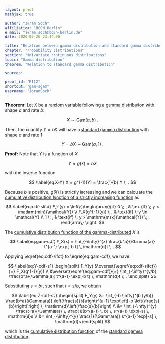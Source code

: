 ```yaml
---
layout: proof
mathjax: true

author: "Joram Soch"
affiliation: "BCCN Berlin"
e_mail: "joram.soch@bccn-berlin.de"
date: 2020-05-26 23:14:00

title: "Relation between gamma distribution and standard gamma distribution"
chapter: "Probability Distributions"
section: "Univariate continuous distributions"
topic: "Gamma distribution"
theorem: "Relation to standard gamma distribution"

sources:

proof_id: "P112"
shortcut: "gam-sgam"
username: "JoramSoch"
---
```



**Theorem:** Let $X$ be a [random variable](/D/rvar) following a [gamma distribution](/D/gam) with shape $a$ and rate $b$:

$$ \label{eq:X-gam}
X \sim \mathrm{Gam}(a,b) \; .
$$

Then, the quantity $Y = b X$ will have a [standard gamma distribution](/D/sgam) with shape $a$ and rate $1$:

$$ \label{eq:Y-snorm}
Y = b X \sim \mathrm{Gam}(a,1) \; .
$$


**Proof:** Note that $Y$ is a function of $X$

$$ \label{eq:Y-X}
Y = g(X) = b X
$$

with the inverse function

$$ \label{eq:X-Y}
X = g^{-1}(Y) = \frac{1}{b} Y \; .
$$

Because $b$ is positive, $g(X)$ is strictly increasing and we can calculate the [cumulative distribution function of a strictly increasing function](/P/cdf-sifct) as

$$ \label{eq:cdf-sifct}
F_Y(y) = \left\{
\begin{array}{rl}
0 \; , & \text{if} \; y < \mathrm{min}(\mathcal{Y}) \\
F_X(g^{-1}(y)) \; , & \text{if} \; y \in \mathcal{Y} \\
1 \; , & \text{if} \; y > \mathrm{max}(\mathcal{Y}) \; .
\end{array}
\right.
$$

The [cumulative distribution function of the gamma-distributed](/P/gam-cdf) $X$ is

$$ \label{eq:gam-cdf}
F_X(x) = \int_{-\infty}^{x} \frac{b^a}{\Gamma(a)} t^{a-1} \exp[-b t] \, \mathrm{d}t \; .
$$

Applying \eqref{eq:cdf-sifct} to \eqref{eq:gam-cdf}, we have:

$$ \label{eq:Y-cdf-s1}
\begin{split}
F_Y(y) &\overset{\eqref{eq:cdf-sifct}}{=} F_X(g^{-1}(y)) \\
&\overset{\eqref{eq:gam-cdf}}{=} \int_{-\infty}^{y/b} \frac{b^a}{\Gamma(a)} t^{a-1} \exp[-b t] \, \mathrm{d}t \; .
\end{split}
$$

Substituting $s = b t$, such that $t = s/b$, we obtain

$$ \label{eq:Z-cdf-s2}
\begin{split}
F_Y(y) &= \int_{-b \infty}^{b (y/b)} \frac{b^a}{\Gamma(a)} \left(\frac{s}{b}\right)^{a-1} \exp\left[-b \left(\frac{s}{b}\right)\right] \, \mathrm{d}\left(\frac{s}{b}\right) \\
&= \int_{-\infty}^{y} \frac{b^a}{\Gamma(a)} \, \frac{1}{b^{a-1} \, b} \, s^{a-1} \exp[-s] \, \mathrm{d}s \\
&= \int_{-\infty}^{y} \frac{1}{\Gamma(a)} s^{a-1} \exp[-s] \, \mathrm{d}s
\end{split}
$$

which is the [cumulative distribution function](/D/cdf) of the [standard gamma distribution](/D/sgam).